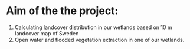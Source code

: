 # Aim of the the project:

1. Calculating landcover distribution in our wetlands based on 10 m landcover map of Sweden
2. Open water and flooded vegetation extraction in one of our wetlands.
